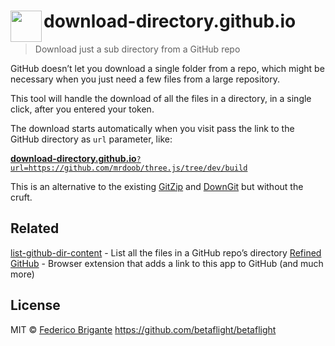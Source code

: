 # download-directory.github.io <img src="logo.svg" width="50" height="50" align="left">

> Download just a sub directory from a GitHub repo

GitHub doesn’t let you download a single folder from a repo, which might be necessary when you just need a few files from a large repository.

This tool will handle the download of all the files in a directory, in a single click, after you entered your token.

The download starts automatically when you visit pass the link to the GitHub directory as `url` parameter, like:

[**download-directory.github.io**`?url=https://github.com/mrdoob/three.js/tree/dev/build`](https://download-directory.github.io/?url=https://github.com/mrdoob/three.js/tree/dev/build)

This is an alternative to the existing [GitZip](https://kinolien.github.io/gitzip/) and [DownGit](https://minhaskamal.github.io/DownGit/) but without the cruft.

## Related

[list-github-dir-content](https://github.com/bfred-it/list-github-dir-content) - List all the files in a GitHub repo’s directory
[Refined GitHub](https://github.com/sindresorhus/refined-github) - Browser extension that adds a link to this app to GitHub (and much more)

## License

MIT © [Federico Brigante](http://twitter.com/bfred_it)
https://github.com/betaflight/betaflight
